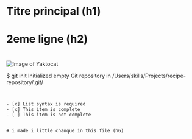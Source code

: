 # Titre principal (h1)
# 2eme ligne (h2)
#
#
#
#
#
#

![Image of Yaktocat](https://octodex.github.com/images/yaktocat.png)



$ git init
Initialized empty Git repository in /Users/skills/Projects/recipe-repository/.git/
```


- [x] List syntax is required
- [x] This item is complete
- [ ] This item is not complete


# i made i little chanque in this file (h6)
